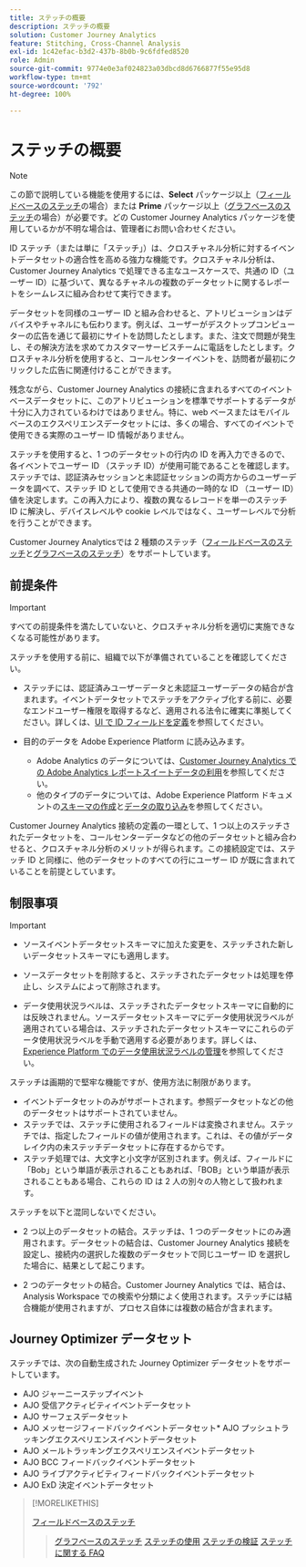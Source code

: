 ```yaml
---
title: ステッチの概要
description: ステッチの概要
solution: Customer Journey Analytics
feature: Stitching, Cross-Channel Analysis
exl-id: 1c42efac-b3d2-437b-8b0b-9c6fdfed8520
role: Admin
source-git-commit: 9774e0e3af024823a03dbcd8d6766877f55e95d8
workflow-type: tm+mt
source-wordcount: '792'
ht-degree: 100%

---
```


# ステッチの概要

>[!NOTE]
>
>この節で説明している機能を使用するには、**Select** パッケージ以上（[フィールドベースのステッチ](fbs.md)の場合）または **Prime** パッケージ以上（[グラフベースのステッチ](gbs.md)の場合）が必要です。どの Customer Journey Analytics パッケージを使用しているかが不明な場合は、管理者にお問い合わせください。

ID ステッチ（または単に「ステッチ」）は、クロスチャネル分析に対するイベントデータセットの適合性を高める強力な機能です。クロスチャネル分析は、Customer Journey Analytics で処理できる主なユースケースで、共通の ID（ユーザー ID）に基づいて、異なるチャネルの複数のデータセットに関するレポートをシームレスに組み合わせて実行できます。

データセットを同様のユーザー ID と組み合わせると、アトリビューションはデバイスやチャネルにも伝わります。例えば、ユーザーがデスクトップコンピューターの広告を通じて最初にサイトを訪問したとします。また、注文で問題が発生し、その解決方法を求めてカスタマーサービスチームに電話をしたとします。クロスチャネル分析を使用すると、コールセンターイベントを、訪問者が最初にクリックした広告に関連付けることができます。

残念ながら、Customer Journey Analytics の接続に含まれるすべてのイベントベースデータセットに、このアトリビューションを標準でサポートするデータが十分に入力されているわけではありません。特に、web ベースまたはモバイルベースのエクスペリエンスデータセットには、多くの場合、すべてのイベントで使用できる実際のユーザー ID 情報がありません。

ステッチを使用すると、1 つのデータセットの行内の ID を再入力できるので、各イベントでユーザー ID （ステッチ ID）が使用可能であることを確認します。ステッチでは、認証済みセッションと未認証セッションの両方からのユーザーデータを調べて、ステッチ ID として使用できる共通の一時的な ID （ユーザー ID）値を決定します。この再入力により、複数の異なるレコードを単一のステッチ ID に解決し、デバイスレベルや cookie レベルではなく、ユーザーレベルで分析を行うことができます。

Customer Journey Analyticsでは 2 種類のステッチ（[フィールドベースのステッチ](fbs.md)と[グラフベースのステッチ](gbs.md)）をサポートしています。

## 前提条件

>[!IMPORTANT]
>
>すべての前提条件を満たしていないと、クロスチャネル分析を適切に実施できなくなる可能性があります。

ステッチを使用する前に、組織で以下が準備されていることを確認してください。

- ステッチには、認証済みユーザーデータと未認証ユーザーデータの結合が含まれます。イベントデータセットでステッチをアクティブ化する前に、必要なエンドユーザー権限を取得するなど、適用される法令に確実に準拠してください。詳しくは、[UI で ID フィールドを定義](https://experienceleague.adobe.com/ja/docs/experience-platform/xdm/ui/fields/identity)を参照してください。

- 目的のデータを Adobe Experience Platform に読み込みます。

   - Adobe Analytics のデータについては、[Customer Journey Analytics での Adobe Analytics レポートスイートデータの利用](/help/getting-started/aa-vs-cja/aa-data-in-cja.md)を参照してください。
   - 他のタイプのデータについては、Adobe Experience Platform ドキュメントの[スキーマの作成](https://experienceleague.adobe.com/ja/docs/experience-platform/xdm/tutorials/create-schema-ui)と[データの取り込み](https://experienceleague.adobe.com/ja/docs/experience-platform/ingestion/home)を参照してください。

Customer Journey Analytics 接続の定義の一環として、1 つ以上のステッチされたデータセットを、コールセンターデータなどの他のデータセットと組み合わせると、クロスチャネル分析のメリットが得られます。この接続設定では、ステッチ ID と同様に、他のデータセットのすべての行にユーザー ID が既に含まれていることを前提としています。


## 制限事項

>[!IMPORTANT]
>
>
>- ソースイベントデータセットスキーマに加えた変更を、ステッチされた新しいデータセットスキーマにも適用します。
>
>- ソースデータセットを削除すると、ステッチされたデータセットは処理を停止し、システムによって削除されます。
>
>- データ使用状況ラベルは、ステッチされたデータセットスキーマに自動的には反映されません。ソースデータセットスキーマにデータ使用状況ラベルが適用されている場合は、ステッチされたデータセットスキーマにこれらのデータ使用状況ラベルを手動で適用する必要があります。詳しくは、[Experience Platform でのデータ使用状況ラベルの管理](https://experienceleague.adobe.com/ja/docs/experience-platform/data-governance/labels/overview)を参照してください。

ステッチは画期的で堅牢な機能ですが、使用方法に制限があります。

- イベントデータセットのみがサポートされます。参照データセットなどの他のデータセットはサポートされていません。
- ステッチでは、ステッチに使用されるフィールドは変換されません。ステッチでは、指定したフィールドの値が使用されます。これは、その値がデータレイク内の未ステッチデータセットに存在するからです。
- ステッチ処理では、大文字と小文字が区別されます。例えば、フィールドに「Bob」という単語が表示されることもあれば、「BOB」という単語が表示されることもある場合、これらの ID は 2 人の別々の人物として扱われます。

ステッチを以下と混同しないでください。

- 2 つ以上のデータセットの結合。ステッチは、1 つのデータセットにのみ適用されます。データセットの結合は、Customer Journey Analytics 接続を設定し、接続内の選択した複数のデータセットで同じユーザー ID を選択した場合に、結果として起こります。

- 2 つのデータセットの結合。Customer Journey Analytics では、結合は、Analysis Workspace での検索や分類によく使用されます。ステッチには結合機能が使用されますが、プロセス自体には複数の結合が含まれます。


## Journey Optimizer データセット

ステッチでは、次の自動生成された Journey Optimizer データセットをサポートしています。

- AJO ジャーニーステップイベント
- AJO 受信アクティビティイベントデータセット
- AJO サーフェスデータセット
- AJO メッセージフィードバックイベントデータセット* AJO プッシュトラッキングエクスペリエンスイベントデータセット
- AJO メールトラッキングエクスペリエンスイベントデータセット
- AJO BCC フィードバックイベントデータセット
- AJO ライブアクティビティフィードバックイベントデータセット
- AJO ExD 決定イベントデータセット

>[!MORELIKETHIS]
>
>[フィールドベースのステッチ](fbs.md)
>>[グラフベースのステッチ](gbs.md)
>>[ステッチの使用](use-stitching.md)
>>[ステッチの検証](validate.md)
>>[ステッチに関する FAQ](faq.md)

